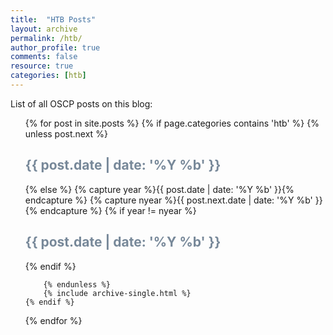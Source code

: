 ```yaml
---
title:  "HTB Posts"
layout: archive
permalink: /htb/
author_profile: true
comments: false
resource: true
categories: [htb]
---
```


List of all OSCP posts on this blog:

<ul>
  {% for post in site.posts %}
  	{% if page.categories contains 'htb' %}
    	{% unless post.next %}
      	<font color="#778899"><h2>{{ post.date | date: '%Y %b' }}</h2></font>
    	{% else %}
     	 {% capture year %}{{ post.date | date: '%Y %b' }}{% endcapture %}
      	{% capture nyear %}{{ post.next.date | date: '%Y %b' }}{% endcapture %}
      	{% if year != nyear %}
        	<font color="#778899"><h2>{{ post.date | date: '%Y %b' }}</h2></font>
      	{% endif %}

    	{% endunless %}
   		{% include archive-single.html %}
	{% endif %}
  {% endfor %}
</ul>
